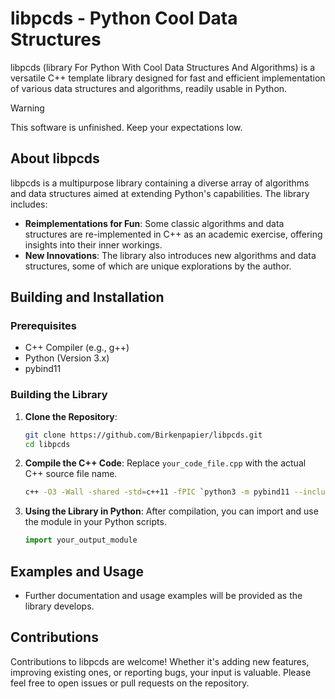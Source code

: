 # libpcds - Python Cool Data Structures

libpcds (library For Python With Cool Data Structures And Algorithms) is a versatile C++ template library designed for fast and efficient implementation of various data structures and algorithms, readily usable in Python.

> [!WARNING]
> This software is unfinished. Keep your expectations low.

## About libpcds
libpcds is a multipurpose library containing a diverse array of algorithms and data structures aimed at extending Python's capabilities. The library includes:

- **Reimplementations for Fun**: Some classic algorithms and data structures are re-implemented in C++ as an academic exercise, offering insights into their inner workings.
- **New Innovations**: The library also introduces new algorithms and data structures, some of which are unique explorations by the author.

## Building and Installation

### Prerequisites
- C++ Compiler (e.g., g++)
- Python (Version 3.x)
- pybind11

### Building the Library
1. **Clone the Repository**:
   ```bash
   git clone https://github.com/Birkenpapier/libpcds.git
   cd libpcds
   ```

2. **Compile the C++ Code**:
   Replace `your_code_file.cpp` with the actual C++ source file name.
   ```bash
   c++ -O3 -Wall -shared -std=c++11 -fPIC `python3 -m pybind11 --includes` your_code_file.cpp -o your_output_module`python3-config --extension-suffix`
   ```

3. **Using the Library in Python**:
   After compilation, you can import and use the module in your Python scripts.
   ```python
   import your_output_module
   ```

## Examples and Usage
- Further documentation and usage examples will be provided as the library develops.

## Contributions
Contributions to libpcds are welcome! Whether it's adding new features, improving existing ones, or reporting bugs, your input is valuable. Please feel free to open issues or pull requests on the repository.
